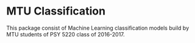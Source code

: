 # MTU Classification
This package consist of Machine Learning classification models build by MTU students of PSY 5220 class of 2016-2017.

